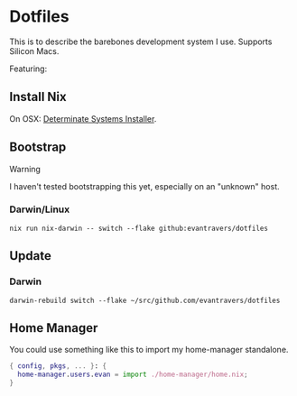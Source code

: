 # Dotfiles

This is to describe the barebones development system I use. Supports Silicon Macs.

Featuring:

## Install Nix

On OSX: [Determinate Systems Installer](https://github.com/DeterminateSystems/nix-installer).

## Bootstrap

> [!WARNING]
> I haven't tested bootstrapping this yet, especially on an "unknown" host.

### Darwin/Linux

`nix run nix-darwin -- switch --flake github:evantravers/dotfiles`

## Update

### Darwin

`darwin-rebuild switch --flake ~/src/github.com/evantravers/dotfiles`

## Home Manager

You could use something like this to import my home-manager standalone.

```nix
{ config, pkgs, ... }: {
  home-manager.users.evan = import ./home-manager/home.nix;
}
```
